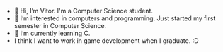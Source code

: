 - 👋 Hi, I’m Vitor. I'm a Computer Science student.
- 👀 I’m interested in computers and programming. Just started my first semester in Computer Science.
- 🌱 I’m currently learning C. 
- I think I want to work in game development when I graduate. :D

